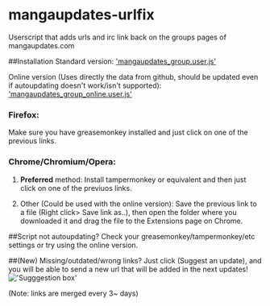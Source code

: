 mangaupdates-urlfix
===================

Userscript that adds urls and irc link back on the groups pages of mangaupdates.com

##Installation
Standard version: ['mangaupdates_group.user.js'](https://github.com/loadletter/mangaupdates-urlfix/raw/master/mangaupdates_group.user.js)


Online version (Uses directly the data from github, should be updated even if autoupdating doesn't work/isn't supported): ['mangaupdates_group_online.user.js'](https://github.com/loadletter/mangaupdates-urlfix/raw/master/mangaupdates_group_online.user.js)


### Firefox:

Make sure you have greasemonkey installed and just click on one of the previous links.

### Chrome/Chromium/Opera:

1. **Preferred** method: Install tampermonkey or equivalent and then just click on one of the previuos links.

2. Other (Could be used with the online version): Save the previous link to a file (Right click> Save link as..), then open the folder where you downloaded it and drag the file to the Extensions page on Chrome.

##Script not autoupdating?
Check your greasemonkey/tampermonkey/etc settings or try using the online version.


##(New) Missing/outdated/wrong links?
Just click (Suggest an update), and you will be able to send a new url that will be added in the next updates!
!['Sugggestion box'](http://s29.postimg.org/3jq7j4593/sugg.png)

(Note: links are merged every 3~ days)
